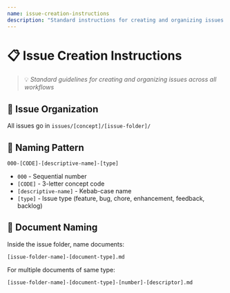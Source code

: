 ```yaml
---
name: issue-creation-instructions
description: "Standard instructions for creating and organizing issues in the project. Defines folder structure, naming conventions, and document organization for all issue types."
---
```

# 📋 Issue Creation Instructions

> 💡 *Standard guidelines for creating and organizing issues across all workflows*

## 📁 Issue Organization

All issues go in `issues/[concept]/[issue-folder]/`

## 📝 Naming Pattern

```
000-[CODE]-[descriptive-name]-[type]
```

- `000` - Sequential number
- `[CODE]` - 3-letter concept code
- `[descriptive-name]` - Kebab-case name
- `[type]` - Issue type (feature, bug, chore, enhancement, feedback, backlog)

## 📄 Document Naming

Inside the issue folder, name documents:
```
[issue-folder-name]-[document-type].md
```

For multiple documents of same type:
```
[issue-folder-name]-[document-type]-[number]-[descriptor].md
```
